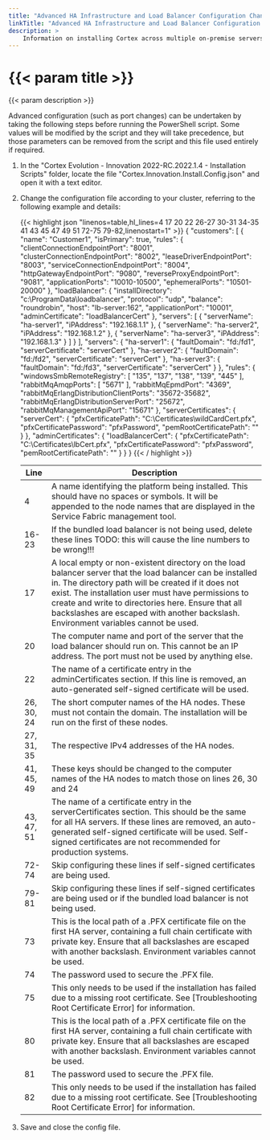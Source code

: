 ```yaml
---
title: "Advanced HA Infrastructure and Load Balancer Configuration Changes"
linkTitle: "Advanced HA Infrastructure and Load Balancer Configuration Changes"
description: >
    Information on installing Cortex across multiple on-premise servers with high availability (HA), with non-default installation values.
---
```


# {{< param title >}}

{{< param description >}}

Advanced configuration (such as port changes) can be undertaken by taking the following steps before running the PowerShell script. Some values will be modified by the script and they will take precedence, but those parameters can be removed from the script and this file used entirely if required.

1. In the "Cortex Evolution - Innovation 2022-RC.2022.1.4 - Installation Scripts" folder, locate the file "Cortex.Innovation.Install.Config.json" and open it with a text editor.
1. Change the configuration file according to your cluster, referring to the following example and details:

    {{< highlight json "linenos=table,hl_lines=4 17 20 22 26-27 30-31 34-35 41 43 45 47 49 51 72-75 79-82,linenostart=1" >}}
    {
      "customers": [
        {
          "name": "Customer1",
          "isPrimary": true,
          "rules": {
            "clientConnectionEndpointPort": "8001",
            "clusterConnectionEndpointPort": "8002",
            "leaseDriverEndpointPort": "8003",
            "serviceConnectionEndpointPort": "8004",
            "httpGatewayEndpointPort": "9080",
            "reverseProxyEndpointPort": "9081",
            "applicationPorts": "10010-10500",
            "ephemeralPorts": "10501-20000"
          },
          "loadBalancer": {
            "installDirectory": "c:\\ProgramData\\loadbalancer",
            "protocol": "udp",
            "balance": "roundrobin",
            "host": "lb-server:162",
            "applicationPort": "10001",
            "adminCertificate": "loadBalancerCert"
          },
          "servers": [
            {
              "serverName": "ha-server1",
              "iPAddress": "192.168.1.1"
            },
            {
              "serverName": "ha-server2",
              "iPAddress": "192.168.1.2"
            },
            {
              "serverName": "ha-server3",
              "iPAddress": "192.168.1.3"
            }
          ]
        }
      ],
      "servers": {
        "ha-server1": {
          "faultDomain": "fd:/fd1",
          "serverCertificate": "serverCert"
        },
        "ha-server2": {
          "faultDomain": "fd:/fd2",
          "serverCertificate": "serverCert"
        },
        "ha-server3": {
          "faultDomain": "fd:/fd3",
          "serverCertificate": "serverCert"
        }
      },
      "rules": {
        "windowsSmbRemoteRegistry": [
          "135",
          "137",
          "138",
          "139",
          "445"
        ],
        "rabbitMqAmqpPorts": [
          "5671"
        ],
        "rabbitMqEpmdPort": "4369",
        "rabbitMqErlangDistributionClientPorts": "35672-35682",
        "rabbitMqErlangDistributionServerPort": "25672",
        "rabbitMqManagementApiPort": "15671"
      },
      "serverCertificates": {
        "serverCert": {
          "pfxCertificatePath": "C:\\Certificates\\wildCardCert.pfx",
          "pfxCertificatePassword": "pfxPassword",
          "pemRootCertificatePath": ""
        }
      },
      "adminCertificates": {
        "loadBalancerCert": {
          "pfxCertificatePath": "C:\\Certificates\\lbCert.pfx",
          "pfxCertificatePassword": "pfxPassword",
          "pemRootCertificatePath": ""
        }
      }
    }
    {{< / highlight >}}

    | Line | Description |
    |------|-------------|
    |4     | A name identifying the platform being installed. This should have no spaces or symbols. It will be appended to the node names that are displayed in the Service Fabric management tool. |
    |16-23 | If the bundled load balancer is not being used, delete these lines TODO: this will cause the line numbers to be wrong!!! |
    |17    | A local empty or non-existent directory on the load balancer server that the load balancer can be installed in. The directory path will be created if it does not exist. The installation user must have permissions to create and write to directories here. Ensure that all backslashes are escaped with another backslash. Environment variables cannot be used. |
    |20    | The computer name and port of the server that the load balancer should run on. This cannot be an IP address. The port must not be used by anything else. |
    |22    | The name of a certificate entry in the adminCertificates section. If this line is removed, an auto-generated self-signed certificate will be used. |
    |26, 30, 24 | The short computer names of the HA nodes. These must not contain the domain. The installation will be run on the first of these nodes. |
    |27, 31, 35 | The respective IPv4 addresses of the HA nodes. |
    |41, 45, 49 | These keys should be changed to the computer names of the HA nodes to match those on lines 26, 30 and 24 |
    |43, 47, 51 | The name of a certificate entry in the serverCertificates section. This should be the same for all HA servers. If these lines are removed, an auto-generated self-signed certificate will be used. Self-signed certificates are not recommended for production systems.|
    |72-74 | Skip configuring these lines if self-signed certificates are being used. |
    |79-81 | Skip configuring these lines if self-signed certificates are being used or if the bundled load balancer is not being used. |
    |73    |This is the local path of a .PFX certificate file on the first HA server, containing a full chain certificate with private key. Ensure that all backslashes are escaped with another backslash. Environment variables cannot be used. |
    |74    |The password used to secure the .PFX file.|
    |75    |This only needs to be used if the installation has failed due to a missing root certificate. See [Troubleshooting Root Certificate Error] for information.|
    |80    |This is the local path of a .PFX certificate file on the first HA server, containing a full chain certificate with private key. Ensure that all backslashes are escaped with another backslash. Environment variables cannot be used. |
    |81    |The password used to secure the .PFX file.|
    |82    |This only needs to be used if the installation has failed due to a missing root certificate. See [Troubleshooting Root Certificate Error] for information.|

1. Save and close the config file.
